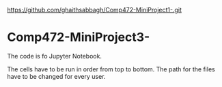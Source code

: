 https://github.com/ghaithsabbagh/Comp472-MiniProject1-.git
# Comp472-MiniProject3-

The code is fo Jupyter Notebook. 

The cells have to be run in order from top to bottom.
The path for the files have to be changed for every user.
